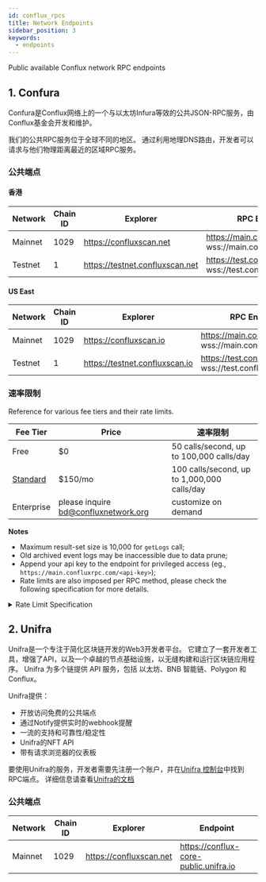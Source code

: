 ```yaml
---
id: conflux_rpcs
title: Network Endpoints
sidebar_position: 3
keywords:
  - endpoints
---
```


Public available Conflux network RPC endpoints

## 1. Confura

Confura是Conflux网络上的一个与以太坊Infura等效的公共JSON-RPC服务，由Conflux基金会开发和维护。

我们的公共RPC服务位于全球不同的地区。 通过利用地理DNS路由，开发者可以请求与他们物理距离最近的区域RPC服务。

### 公共端点

#### 香港

| Network | Chain ID | Explorer                        | RPC Endpoint                                                         |
| ------- | -------- | ------------------------------- | -------------------------------------------------------------------- |
| Mainnet | 1029     | https://confluxscan.net         | https://main.confluxrpc.com <br/> wss://main.confluxrpc.com/ws |
| Testnet | 1        | https://testnet.confluxscan.net | https://test.confluxrpc.com <br/> wss://test.confluxrpc.com/ws |

#### US East

| Network | Chain ID | Explorer                       | RPC Endpoint                                                         |
| ------- | -------- | ------------------------------ | -------------------------------------------------------------------- |
| Mainnet | 1029     | https://confluxscan.io         | https://main.confluxrpc.org <br/> wss://main.confluxrpc.org/ws |
| Testnet | 1        | https://testnet.confluxscan.io | https://test.confluxrpc.org <br/> wss://test.confluxrpc.org/ws |

### 速率限制

Reference for various fee tiers and their rate limits.

| Fee Tier                                                                                                       | Price                                | 速率限制                                        |
| -------------------------------------------------------------------------------------------------------------- | ------------------------------------ | ------------------------------------------- |
| Free                                                                                                           | $0                                   | 50 calls/second, up to  100,000 calls/day   |
| [Standard](https://confluxhub.io/payment/consumer/app/subscription/0x33A9451ee070d750a077C93f71D2cFcD0180Fa7D) | $150/mo                              | 100 calls/second, up to 1,000,000 calls/day |
| Enterprise                                                                                                     | please inquire bd@confluxnetwork.org | customize on demand                         |

**Notes**
- Maximum result-set size is 10,000 for `getLogs` call;
- Old archived event logs may be inaccessible due to data prune;
- Append your api key to the endpoint for privileged access (eg., `https://main.confluxrpc.com/<api-key>`);
- Rate limits are also imposed per RPC method, please check the following specification for more details.

<details>
<summary>Rate Limit Specification</summary>

| RPC Method          | Free tier                                | Standard Tier                                 | Comment                                                                                   |
| ------------------- | ---------------------------------------- | --------------------------------------------- | ----------------------------------------------------------------------------------------- |
| all                 | QPS < 50; <br/> daily total < 100k | QPS < 100; <br/> daily total < 1million | overall RPC requests                                                                      |
| cfx_getLogs         | QPS < 5                                  | QPS < 20                                      | -                                                                                         |
| cfx_call            | QPS < 5                                  | QPS < 50                                      | -                                                                                         |
| cfx_getBlockBy*     | QPS < 5                                  | QPS < 20                                      | includes: <br/> `cfx_getBlockByHash`, <br/>`cfx_getBlockByEpochNumber`        |
| cfx_getTransaction* | QPS < 5                                  | QPS < 20                                      | includes: <br/> `cfx_getTransactionByHash`, <br/> `cfx_getTransactionReceipt` |
| debug RPC           | not supported                            | QPS < 20                                      | includes: <br/> `cfx_getEpochReceipts` etc.                                         |
| trace RPC           | not supported                            | QPS < 20                                      | includes: <br/> `trace_block`, `trace_filter`, `trace_transaction`                  |
| filter API          | not supported                            | supported                                     | includes: <br/> `cfx_newFilter`, `cfx_getFilterChanges` etc.                        |

</details>

## 2. Unifra

Unifra是一个专注于简化区块链开发的Web3开发者平台。 它建立了一套开发者工具，增强了API，以及一个卓越的节点基础设施，以无缝构建和运行区块链应用程序。 Unifra 为多个链提供 API 服务，包括 以太坊、BNB 智能链、Polygon 和 Conflux。

Unifra提供：

- 开放访问免费的公共端点
- 通过Notify提供实时的webhook提醒
- 一流的支持和可靠性/稳定性
- Unifra的NFT API
- 带有请求浏览器的仪表板

要使用Unifra的服务，开发者需要先注册一个账户，并在[Unifra 控制台](https://console.unifra.io/)中找到RPC端点。 详细信息请查看[Unifra的文档](https://docs.unifra.io/)

### 公共端点

| Network | Chain ID | Explorer                | Endpoint                              |
| ------- | -------- | ----------------------- | ------------------------------------- |
| Mainnet | 1029     | https://confluxscan.net | https://conflux-core-public.unifra.io |
